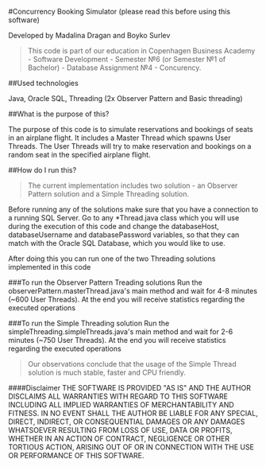 #Concurrency Booking Simulator (please read this before using this software)

Developed by Madalina Dragan and Boyko Surlev
    
>This code is part of our education in Copenhagen Business Academy - Software Development - Semester №6 
(or Semester №1 of Bachelor) - Database Assignment №4 - Concurency.

##Used technologies

Java, Oracle SQL, Threading (2x Observer Pattern and Basic threading)

##What is the purpose of this?

The purpose of this code is to simulate reservations and bookings of seats in an airplane flight. It includes a 
Master Thread which spawns User Threads. The User Threads will try to make reservation and bookings on a 
random seat in the specified airplane flight.

##How do I run this?
>The current implementation includes two solution - an Observer Pattern solution and a Simple Threading solution.

Before running any of the solutions make sure that you have a connection to a running SQL Server. Go to any 
*Thread.java class which you will use during the execution of this code and change the databaseHost, databaseUsername
and databasePassword variables, so that they can match with the Oracle SQL Database, which you would like to use.

After doing this you can run one of the two Threading solutions implemented in this code

###To run the Observer Pattern Treading solutions 
  Run the observerPattern.masterThread.java's main method and wait for 4-8 minutes (~600 User Threads). At the end 
  you will receive statistics regarding the executed operations

###To run the Simple Threading solution 
  Run the simpleThreading.simpleThreads.java's main method and wait for 2-6 minutes (~750 User Threads). At the end 
  you will receive statistics regarding the executed operations

>Our observations conclude that the usage of the Simple Thread solution is much stable, faster and CPU friendly.

####Disclaimer
    THE SOFTWARE IS PROVIDED "AS IS" AND THE AUTHOR DISCLAIMS ALL WARRANTIES WITH REGARD TO THIS SOFTWARE 
    INCLUDING ALL IMPLIED WARRANTIES OF MERCHANTABILITY AND FITNESS. IN NO EVENT SHALL THE AUTHOR BE LIABLE 
    FOR ANY SPECIAL, DIRECT, INDIRECT, OR CONSEQUENTIAL DAMAGES OR ANY DAMAGES WHATSOEVER RESULTING FROM 
    LOSS OF USE, DATA OR PROFITS, WHETHER IN AN ACTION OF CONTRACT, NEGLIGENCE OR OTHER TORTIOUS ACTION, 
    ARISING OUT OF OR IN CONNECTION WITH THE USE OR PERFORMANCE OF THIS SOFTWARE.

